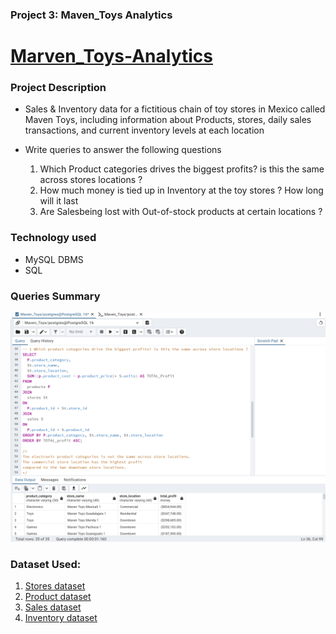 ### Project 3: Maven_Toys Analytics

# [Marven_Toys-Analytics](https://github.com/GreatYisa/Maven_Toys-SQL-Project)

### Project Description
- Sales & Inventory data for a fictitious chain of toy stores in Mexico called Maven Toys, including information about Products, stores, daily sales transactions, and current inventory levels at each
  location

- Write queries to answer the following questions
  1. Which Product categories drives the biggest profits? is this the same across stores locations ?
  2. How much money is tied up in Inventory at the toy stores ? How long will it last
  3. Are Salesbeing lost with Out-of-stock products at certain locations ?

### Technology used
  - MySQL DBMS
  - SQL
  
### Queries Summary
![Queries image](https://github.com/GreatYisa/Maven_Toys-SQL-Project/blob/main/images/Screenshot%202024-06-17%20114249.png)

### Dataset Used:
1. [Stores dataset](https://github.com/GreatYisa/Maven_Toys-SQL-Project/blob/main/Datasets/stores_stores.csv)
2. [Product dataset](https://github.com/GreatYisa/Maven_Toys-SQL-Project/blob/main/Datasets/products_products.csv)
3. [Sales dataset](https://github.com/GreatYisa/Maven_Toys-SQL-Project/blob/main/Datasets/sales.csv)
4. [Inventory dataset](https://github.com/GreatYisa/Maven_Toys-SQL-Project/blob/main/Datasets/inventory_inventory.csv)
